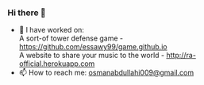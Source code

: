 ### Hi there 👋


- 🔭 I have worked on: <br/>
A sort-of tower defense game - https://github.com/essawy99/game.github.io <br/>
A website to share your music to the world - http://ra-official.herokuapp.com <br/>
- 📫 How to reach me: osmanabdullahi009@gmail.com

<!--
**YellowFlash3454/yellowflash3454** is a ✨ _special_ ✨ repository because its `README.md` (this file) appears on your GitHub profile.


